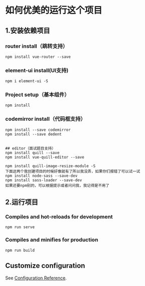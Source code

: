 # 如何优美的运行这个项目

## 1.安装依赖项目
### router install（跳转支持）

```
npm install vue-router --save
```

### element-ui install(UI支持)

```
npm i element-ui -S
```

### Project setup（基本组件）
```
npm install
```

### codemirror install（代码框支持）
```
npm install --save codemirror
npm install --save dedent


## editor（面试题目支持）
npm install quill --save
npm install vue-quill-editor --save

npm install quill-image-resize-module -S
下面这两个我创建项目的时候好像就有了所以我没弄，如果你们报错了可以试一试
npm install node-sass --save-dev
npm install sass-loader --save-dev
如果还要npm别的，可以根据提示或者问问我，我记得是不用了
```

## 2.运行项目
### Compiles and hot-reloads for development
```
npm run serve
```

### Compiles and minifies for production
```
npm run build
```

## Customize configuration
See [Configuration Reference](https://cli.vuejs.org/config/).


